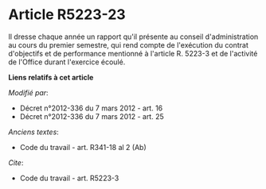 # Article R5223-23

Il dresse chaque année un rapport qu'il présente au conseil d'administration au cours du premier semestre, qui rend compte de
l'exécution du contrat d'objectifs et de performance mentionné à l'article R. 5223-3 et de l'activité de l'Office durant
l'exercice écoulé.

**Liens relatifs à cet article**

_Modifié par_:

  - Décret n°2012-336 du 7 mars 2012 - art. 16
  - Décret n°2012-336 du 7 mars 2012 - art. 25

_Anciens textes_:

  - Code du travail - art. R341-18 al 2 (Ab)

_Cite_:

  - Code du travail - art. R5223-3
